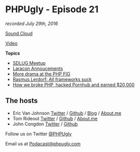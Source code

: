 # PHPUgly - Episode 21
*recorded July 29th, 2016*

[Sound Cloud](https://soundcloud.com/phpugly/episode21)

[Video](https://www.youtube.com/watch?v=QfFPT7fUcPk)

**Topics**

* [SDLUG Meetup](https://www.meetup.com/San-Diego-Laravel-Meetup/)
* [Laracon Annoucements](https://laravel-news.com/)
* [More drama at the PHP FIG](https://groups.google.com/forum/#!topic/php-fig/OHKaXxPVWcQ)
* [Rasmus Lerdorf: All frameworks suck](https://www.youtube.com/watch?v=DuB6UjEsY_Y)
* [How we broke PHP, hacked Pornhub and earned $20,000](https://www.evonide.com/how-we-broke-php-hacked-pornhub-and-earned-20000-dollar/)

## The hosts
* Eric Van Johnson [Twitter](https://twitter.com/shocm) / [Github](https://github.com/ericvanjohnson/) / [Blog](https://www.shocm.com) / [About.me](https://about.me/shocm) 
* Tom Rideout [Twitter](https://twitter.com/realrideout) / [Github](https://github.com/trideout/) / [About.me](https://about.me/thomasrideout)
* John Congdon [Twitter](https://twitter.com/johncongdon) / [Github](https://github.com/johncongdon) 

Follow us on Twitter [@PHPUgly](https://twitter.com/phpugly) 

Email us at [Podacast@phpugly.com](mailto:podcast@phpugly.com)
